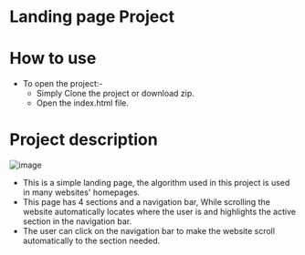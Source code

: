 # Landing page Project 

# How to use

* To open the project:-
  * Simply Clone the project or download zip.
  * Open the index.html file.



# Project description 
![image](https://github.com/amrsamirtawfik/Landing-page/assets/85262211/61c288ff-8a29-4c89-827f-f6f1b6a02d4e)


* This is a simple landing page, the algorithm used in this project is used in many websites' homepages.
* This page has 4 sections and a navigation bar, While scrolling the website automatically locates where the user is and highlights the active section in the navigation bar.
* The user can click on the navigation bar to make the website scroll automatically to the section needed.

